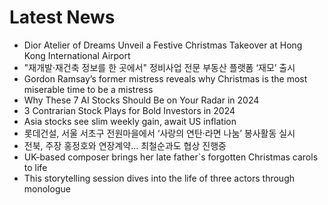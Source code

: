 # Latest News
-  Dior Atelier of Dreams Unveil a Festive Christmas Takeover at Hong Kong International Airport
-  "재개발·재건축 정보를 한 곳에서" 정비사업 전문 부동산 플랫폼 ‘재모’ 출시
-  Gordon Ramsay’s former mistress reveals why Christmas is the most miserable time to be a mistress
-  Why These 7 AI Stocks Should Be on Your Radar in 2024
-  3 Contrarian Stock Plays for Bold Investors in 2024
-  Asia stocks see slim weekly gain, await US inflation
-  롯데건설, 서울 서초구 전원마을에서 ‘사랑의 연탄‧라면 나눔’ 봉사활동 실시
-  전북, 주장 홍정호와 연장계약... 최철순과도 협상 진행중
-  UK-based composer brings her late father`s forgotten Christmas carols to life
-  This storytelling session dives into the life of three actors through monologue
